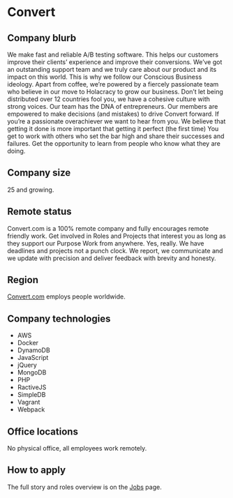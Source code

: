 # Convert

## Company blurb

We make fast and reliable A/B testing software. This helps our customers improve their clients’ experience and improve their conversions.
We’ve got an outstanding support team and we truly care about our product and its impact on this world. This is why we follow our Conscious Business ideology. Apart from coffee, we’re powered by a fiercely passionate team who believe in our move to Holacracy to grow our business. Don’t let being distributed over 12 countries fool you, we have a cohesive culture with strong voices. Our team has the DNA of entrepreneurs. Our members are empowered to make decisions (and mistakes) to drive Convert forward. If you’re a passionate overachiever we want to hear from you. We believe that getting it done is more important that getting it perfect (the first time) You get to work with others who set the bar high and share their successes and failures.
Get the opportunity to learn from people who know what they are doing.

## Company size

25 and growing.

## Remote status

Convert.com is a 100% remote company and fully encourages remote friendly work. Get involved in Roles and Projects that interest you as long as they support our Purpose Work from anywhere. Yes, really. We have deadlines and projects not a punch clock. We report, we communicate and we update with precision and deliver feedback with brevity and honesty.

## Region
[Convert.com](https://www.convert.com) employs people worldwide.

## Company technologies
- AWS
- Docker
- DynamoDB
- JavaScript
- jQuery
- MongoDB
- PHP
- RactiveJS
- SimpleDB
- Vagrant
- Webpack

## Office locations
No physical office, all employees work remotely.

## How to apply
The full story and roles overview is on the [Jobs](https://www.convert.com/jobs) page.